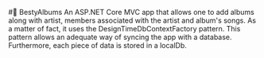 #🎵 BestyAlbums
An ASP.NET Core MVC app that allows one to add albums along with artist, members associated with the artist and album's songs. As a matter of fact, it uses the DesignTimeDbContextFactory pattern. This pattern allows an adequate way of syncing the app with a database. Furthermore, each piece of data is stored in a localDb.

